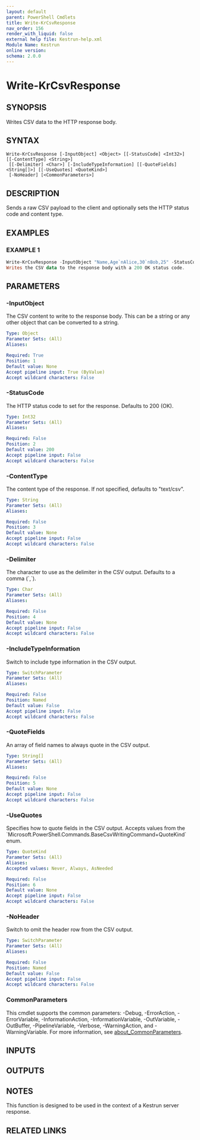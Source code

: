 ```yaml
---
layout: default
parent: PowerShell Cmdlets
title: Write-KrCsvResponse
nav_order: 156
render_with_liquid: false
external help file: Kestrun-help.xml
Module Name: Kestrun
online version:
schema: 2.0.0
---
```


# Write-KrCsvResponse

## SYNOPSIS
Writes CSV data to the HTTP response body.

## SYNTAX

```
Write-KrCsvResponse [-InputObject] <Object> [[-StatusCode] <Int32>] [[-ContentType] <String>]
 [[-Delimiter] <Char>] [-IncludeTypeInformation] [[-QuoteFields] <String[]>] [[-UseQuotes] <QuoteKind>]
 [-NoHeader] [<CommonParameters>]
```

## DESCRIPTION
Sends a raw CSV payload to the client and optionally sets the HTTP status
code and content type.

## EXAMPLES

### EXAMPLE 1
```powershell
Write-KrCsvResponse -InputObject "Name,Age`nAlice,30`nBob,25" -StatusCode 200
Writes the CSV data to the response body with a 200 OK status code.
```

## PARAMETERS

### -InputObject
The CSV content to write to the response body.
This can be a string or any
other object that can be converted to a string.

```yaml
Type: Object
Parameter Sets: (All)
Aliases:

Required: True
Position: 1
Default value: None
Accept pipeline input: True (ByValue)
Accept wildcard characters: False
```

### -StatusCode
The HTTP status code to set for the response.
Defaults to 200 (OK).

```yaml
Type: Int32
Parameter Sets: (All)
Aliases:

Required: False
Position: 2
Default value: 200
Accept pipeline input: False
Accept wildcard characters: False
```

### -ContentType
The content type of the response.
If not specified, defaults to "text/csv".

```yaml
Type: String
Parameter Sets: (All)
Aliases:

Required: False
Position: 3
Default value: None
Accept pipeline input: False
Accept wildcard characters: False
```

### -Delimiter
The character to use as the delimiter in the CSV output.
Defaults to a comma (\`,\`).

```yaml
Type: Char
Parameter Sets: (All)
Aliases:

Required: False
Position: 4
Default value: None
Accept pipeline input: False
Accept wildcard characters: False
```

### -IncludeTypeInformation
Switch to include type information in the CSV output.

```yaml
Type: SwitchParameter
Parameter Sets: (All)
Aliases:

Required: False
Position: Named
Default value: False
Accept pipeline input: False
Accept wildcard characters: False
```

### -QuoteFields
An array of field names to always quote in the CSV output.

```yaml
Type: String[]
Parameter Sets: (All)
Aliases:

Required: False
Position: 5
Default value: None
Accept pipeline input: False
Accept wildcard characters: False
```

### -UseQuotes
Specifies how to quote fields in the CSV output.
Accepts values from the
\`Microsoft.PowerShell.Commands.BaseCsvWritingCommand+QuoteKind\` enum.

```yaml
Type: QuoteKind
Parameter Sets: (All)
Aliases:
Accepted values: Never, Always, AsNeeded

Required: False
Position: 6
Default value: None
Accept pipeline input: False
Accept wildcard characters: False
```

### -NoHeader
Switch to omit the header row from the CSV output.

```yaml
Type: SwitchParameter
Parameter Sets: (All)
Aliases:

Required: False
Position: Named
Default value: False
Accept pipeline input: False
Accept wildcard characters: False
```

### CommonParameters
This cmdlet supports the common parameters: -Debug, -ErrorAction, -ErrorVariable, -InformationAction, -InformationVariable, -OutVariable, -OutBuffer, -PipelineVariable, -Verbose, -WarningAction, and -WarningVariable. For more information, see [about_CommonParameters](http://go.microsoft.com/fwlink/?LinkID=113216).

## INPUTS

## OUTPUTS

## NOTES
This function is designed to be used in the context of a Kestrun server response.

## RELATED LINKS

